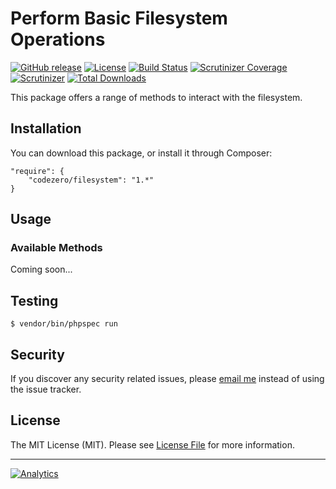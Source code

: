 # Perform Basic Filesystem Operations

[![GitHub release](https://img.shields.io/github/release/codezero-be/filesystem.svg)]()
[![License](https://img.shields.io/packagist/l/codezero/filesystem.svg)]()
[![Build Status](https://img.shields.io/travis/codezero-be/filesystem.svg?branch=master)](https://travis-ci.org/codezero-be/filesystem)
[![Scrutinizer Coverage](https://img.shields.io/scrutinizer/coverage/g/codezero-be/filesystem.svg)](https://scrutinizer-ci.com/g/codezero-be/filesystem)
[![Scrutinizer](https://img.shields.io/scrutinizer/g/codezero-be/filesystem.svg)](https://scrutinizer-ci.com/g/codezero-be/filesystem)
[![Total Downloads](https://img.shields.io/packagist/dt/codezero/filesystem.svg)](https://packagist.org/packages/codezero/filesystem)

This package offers a range of methods to interact with the filesystem.

## Installation

You can download this package, or install it through Composer:

    "require": {
        "codezero/filesystem": "1.*"
    }

## Usage

### Available Methods

Coming soon...

## Testing

    $ vendor/bin/phpspec run

## Security

If you discover any security related issues, please [email me](mailto:ivan@codezero.be) instead of using the issue tracker.

## License

The MIT License (MIT). Please see [License File](LICENSE.md) for more information.

---
[![Analytics](https://ga-beacon.appspot.com/UA-58876018-1/codezero-be/filesystem)](https://github.com/igrigorik/ga-beacon)